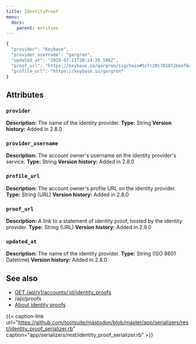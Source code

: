 ```yaml
---
title: IdentityProof
menu:
  docs:
    parent: entities
---
```


```javascript
{
  "provider": "Keybase",
  "provider_username": "gargron",
  "updated_at": "2019-07-21T20:14:39.596Z",
  "proof_url": "https://keybase.io/gargron/sigchain#5cfc20c7018f2beefb42a68836da59a792e55daa4d118498c9b1898de7e845690f",
  "profile_url": "https://keybase.io/gargron"
}
```

## Attributes

### `provider` <a id="provider"></a>

**Description:** The name of the identity provider.
**Type:** String
**Version history:** Added in 2.8.0

### `provider_username` <a id="provider_username"></a>

**Description:** The account owner's username on the identity provider's service.
**Type:** String
**Version history:** Added in 2.8.0

### `profile_url` <a id="profile_url"></a>

**Description:** The account owner's profile URL on the identity provider.
**Type:** String \(URL\)
**Version history:** Added in 2.8.0

### `proof_url` <a id="proof_url"></a>

**Description:** A link to a statement of identity proof, hosted by the identity provider.
**Type:** String \(URL\)
**Version history:** Added in 2.8.0

### `updated_at` <a id="updated_at"></a>

**Description:** The name of the identity provider.
**Type:** String \(ISO 8601 Datetime\)
**Version history:** Added in 2.8.0

## See also

* [GET /api/v1/accounts/:id/identity\_proofs](../methods/accounts/#identity-proofs)
* /api/proofs
* [About identity proofs](../user/contacts.md#identity-proofs)

{{< caption-link url="https://github.com/tootsuite/mastodon/blob/master/app/serializers/rest/identity_proof_serializer.rb" caption="app/serializers/rest/identity\_proof\_serializer.rb" >}}





